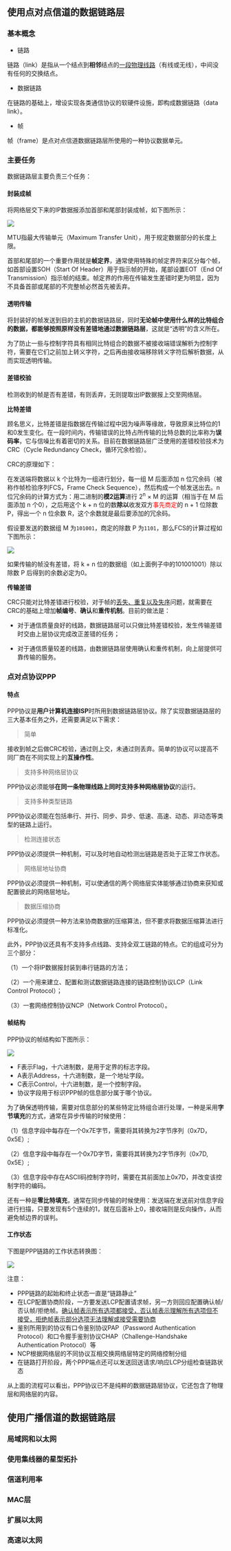 ## 使用点对点信道的数据链路层

### 基本概念

+ 链路

链路（link）是指从一个结点到**相邻**结点的<u>一段物理线路</u>（有线或无线），中间没有任何的交换结点。

+ 数据链路

在链路的基础上，增设实现各类通信协议的软硬件设施，即构成数据链路（data link）。

+ 帧

帧（frame）是点对点信道数据链路层所使用的一种协议数据单元。

### 主要任务

数据链路层主要负责三个任务：

#### 封装成帧

将网络层交下来的IP数据报添加首部和尾部封装成帧，如下图所示：

![](pics/Screenshot%202020-11-26%20145037.png)

MTU指最大传输单元（Maximum Transfer Unit），用于规定数据部分的长度上限。

首部和尾部的一个重要作用就是**帧定界**，通常使用特殊的帧定界符来区分每个帧，如首部设置SOH（Start Of Header）用于指示帧的开始，尾部设置EOT（End Of Transmission）指示帧的结束。帧定界的作用在传输发生差错时更为明显，因为不具备首部或尾部的不完整帧必然首先被丢弃。

#### 透明传输

将封装好的帧发送到目的主机的数据链路层，同时**无论帧中使用什么样的比特组合的数据，都能够按照原样没有差错地通过数据链路层**，这就是“透明”的含义所在。

为了防止一些与控制字符具有相同比特组合的数据不被接收端错误解析为控制字符，需要在它们之前加上转义字符，之后再由接收端移除转义字符后解析数据，从而实现透明传输。

#### 差错校验

检测收到的帧是否有差错，有则丢弃，无则提取出IP数据报上交至网络层。

**比特差错**

顾名思义，比特差错是指数据在传输过程中因为噪声等缘故，导致原来比特位的1和0发生变化。在一段时间内，传输错误的比特占所传输的比特总数的比率称为**误码率**，它与信噪比有着密切的关系。目前在数据链路层广泛使用的差错校验技术为CRC（Cycle Redundancy Check，循环冗余检验）。

CRC的原理如下：

在发送端将数据以 k 个比特为一组进行划分，每一组 M 后面添加 n 位冗余码（被称作帧检验序列FCS，Frame Check Sequence），然后构成一个帧发送出去。n 位冗余码的计算方式为：用二进制的**模2运算**进行 2<sup>n</sup> × M 的运算（相当于在 M 后面添加 n 个0），之后用这个 k + n 位的数**除以**收发双方<font color=red>事先商定</font>的 n + 1 位除数 P，得出一个 n 位余数 R，这个余数就是最后要添加的冗余码。

假设要发送的数据组 M 为`101001`，商定的除数 P 为`1101`，那么FCS的计算过程如下图所示：

![](pics/Screenshot%202020-11-26%20155947.png)

如果传输的帧没有差错，将 k + n 位的数据组（如上面例子中的101001001）除以除数 P 后得到的余数必定为0。

**传输差错**

CRC只能对比特差错进行校验，对于帧的<u>丢失、重复以及失序</u>问题，就需要在CRC的基础上增加**帧编号**、**确认**和**重传机制**。目前的做法是：

+ 对于通信质量良好的线路，数据链路层可以只做比特差错校验，发生传输差错时交由上层协议完成改正差错的任务；

+ 对于通信质量较差的线路，由数据链路层使用确认和重传机制，向上层提供可靠传输的服务。

### 点对点协议PPP

#### 特点

PPP协议是**用户计算机连接ISP**时所用到数据链路层协议。除了实现数据链路层的三大基本任务之外，还需要满足以下需求：

>简单

接收到帧之后做CRC校验，通过则上交，未通过则丢弃。简单的协议可以提高不同厂商在不同实现上的**互操作性**。

>支持多种网络层协议

PPP协议必须能够**在同一条物理线路上同时支持多种网络层协议**的运行。

>支持多种类型链路

PPP协议必须能在包括串行、并行、同步、异步、低速、高速、动态、非动态等类型的链路上运行。

>检测连接状态

PPP协议必须提供一种机制，可以及时地自动检测出链路是否处于正常工作状态。

>网络层地址协商

PPP协议必须提供一种机制，可以使通信的两个网络层实体能够通过协商来获知或配置彼此的网络层地址。

>数据压缩协商

PPP协议必须提供一种方法来协商数据的压缩算法，但不要求将数据压缩算法进行标准化。

此外，PPP协议还具有不支持多点线路、支持全双工链路的特点。它的组成可分为三个部分：

（1）一个将IP数据报封装到串行链路的方法；

（2）一个用来建立、配置和测试数据链路连接的链路控制协议LCP（Link Control Protocol）；

（3）一套网络控制协议NCP（Network Control Protocol）。

#### 帧结构

PPP协议的帧结构如下图所示：

![](pics/Screenshot%202020-11-27%20130146.png)

+ F表示Flag，十六进制数，是用于定界的标志字段。
+ A表示Address，十六进制数，是一个地址字段。
+ C表示Control，十六进制数，是一个控制字段。
+ 协议字段用于标识PPP帧的信息部分属于哪个协议。

为了确保透明传输，需要对信息部分的某些特定比特组合进行处理，一种是采用**字节填充**的方式，通常在异步传输的时候使用：

（1）信息字段中每存在一个0x7E字节，需要将其转换为2字节序列（0x7D，0x5E）;

（2）信息字段中每存在一个0x7D字节，需要将其转换为2字节序列（0x7D, 0x5E）;

（3）信息字段中存在ASCII码控制字符时，需要在其前面加上0x7D，并改变该控制字符的编码。

还有一种是**零比特填充**，通常在同步传输的时候使用：发送端在发送前对信息字段进行扫描，只要发现有5个连续的1，就在后面补上0，接收端则是反向操作，从而避免帧边界的误判。

#### 工作状态

下图是PPP链路的工作状态转换图：

![](pics/Screenshot%202020-11-27%20133746.png)

注意：
+ PPP链路的起始和终止状态一直是“链路静止”
+ 在LCP配置协商阶段，一方要发送LCP配置请求帧，另一方则回应配置确认帧/否认帧/拒绝帧。<u>确认帧表示所有选项都接受，否认帧表示理解所有选项但不接受，拒绝帧表示部分选项无法理解或接受需要协商</u>
+ 鉴别所用到的协议有口令鉴别协议PAP（Password Authentication Protocol）和口令握手鉴别协议CHAP（Challenge-Handshake Authentication Protocol）等
+ NCP根据网络层的不同协议互相交换网络层特定的网络控制分组
+ 在链路打开阶段，两个PPP端点还可以发送回送请求/响应LCP分组检查链路状态

从上面的流程可以看出，PPP协议已不是纯粹的数据链路层协议，它还包含了物理层和网络层的内容。

## 使用广播信道的数据链路层

### 局域网和以太网

### 使用集线器的星型拓扑

### 信道利用率

### MAC层

### 扩展以太网

### 高速以太网